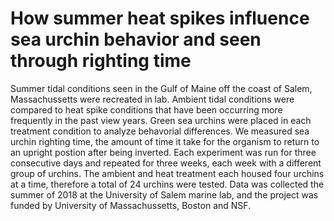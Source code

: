 # How summer heat spikes influence sea urchin behavior and seen through righting time
Summer tidal conditions seen in the Gulf of Maine off the coast of Salem, Massachussetts were recreated in lab. Ambient tidal conditions were compared to heat spike conditions that have been occurring more frequently in the past view years. Green sea urchins were placed in each treatment condition to analyze behavorial differences. We measured sea urchin righting time, the amount of time it take for the organism to return to an upright postion after being inverted. Each experiment was run for three consecutive days and repeated for three weeks, each week with a different group of urchins. The ambient and heat treatment each housed four urchins at a time, therefore a total of 24 urchins were tested. Data was collected the summer of 2018 at the University of Salem marine lab, and the project was funded by University of Massachussetts, Boston and NSF. 

